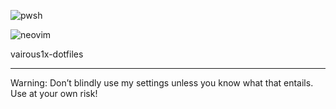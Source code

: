 ![pwsh](https://github.com/vairous-1x/dotfiles-public/assets/124266043/324ee4e9-c78b-4205-92e9-b320bef30831)

![neovim](https://github.com/vairous-1x/dotfiles-public/assets/124266043/24c83301-9c7d-41e8-a257-f2ba7f9fe231)

vairous1x-dotfiles
<hr>
Warning: Don’t blindly use my settings unless you know what that entails. Use at your own risk!
